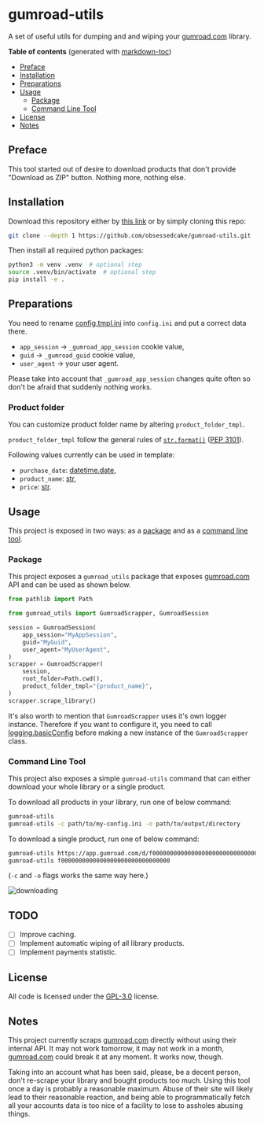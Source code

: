 # gumroad-utils

A set of useful utils for dumping and and wiping your [gumroad.com](gumroad.com) library.

**Table of contents** (generated with [markdown-toc](http://ecotrust-canada.github.io/markdown-toc/))

- [Preface](#preface)
- [Installation](#installation)
- [Preparations](#preparations)
- [Usage](#usage)
  - [Package](#package)
  - [Command Line Tool](#command-line-tool)
- [License](#license)
- [Notes](#notes)

## Preface

This tool started out of desire to download products that don't provide "Download as ZIP" button.
Nothing more, nothing else.

## Installation

Download this repository either by [this link](archive/refs/heads/master.zip) or by simply cloning this repo:

```bash
git clone --depth 1 https://github.com/obsessedcake/gumroad-utils.git
```

Then install all required python packages:

```bash
python3 -m venv .venv  # optional step
source .venv/bin/activate  # optional step
pip install -e .
```

## Preparations

You need to rename [config.tmpl.ini](config.tmpl.ini) into `config.ini` and put a correct data there.

- `app_session` -> `_gumroad_app_session` cookie value,
- `guid` -> `_gumroad_guid` cookie value,
- `user_agent` -> your user agent.

Please take into account that `_gumroad_app_session` changes quite often so don't be afraid that suddenly nothing works.

### Product folder

You can customize product folder name by altering `product_folder_tmpl`.

`product_folder_tmpl` follow the general rules of [`str.format()`](https://docs.python.org/3/library/string.html#format-string-syntax) ([PEP 3101](https://www.python.org/dev/peps/pep-3101/)).

Following values currently can be used in template:

- `purchase_date`: [datetime.date](https://docs.python.org/3/library/datetime.html#date-objects),
- `product_name`: [str](https://docs.python.org/3/library/stdtypes.html#text-sequence-type-str),
- `price`: [str](https://docs.python.org/3/library/stdtypes.html#text-sequence-type-str).

## Usage

This project is exposed in two ways: as a [package](#package) and as a [command line tool](#command-line-tool).

### Package

This project exposes a `gumroad_utils` package that exposes [gumroad.com](gumroad.com) API and can be used as shown below.

```python
from pathlib import Path

from gumroad_utils import GumroadScrapper, GumroadSession

session = GumroadSession(
    app_session="MyAppSession",
    guid="MyGuid",
    user_agent="MyUserAgent",
)
scrapper = GumroadScrapper(
    session,
    root_folder=Path.cwd(),
    product_folder_tmpl="{product_name}",
)
scrapper.scrape_library()
```

It's also worth to mention that `GumroadScrapper` uses it's own logger instance.
Therefore if you want to configure it, you need to call [logging.basicConfig](https://docs.python.org/3/library/logging.html#logging.basicConfig) before making a new instance of the `GumroadScrapper` class.

### Command Line Tool

This project also exposes a simple `gumroad-utils` command that can either download your whole library or a single product.

To download all products in your library, run one of below command:

```bash
gumroad-utils
gumroad-utils -c path/to/my-config.ini -o path/to/output/directory
```

To download a single product, run one of below command:

```bash
gumroad-utils https://app.gumroad.com/d/f0000000000000000000000000000000
gumroad-utils f0000000000000000000000000000000
```

(`-c` and `-o` flags works the same way here.)

![downloading](.imgs/downloading.gif)

## TODO

- [ ] Improve caching.
- [ ] Implement automatic wiping of all library products.
- [ ] Implement payments statistic.

## License

All code is licensed under the [GPL-3.0](https://www.gnu.org/licenses/gpl-3.0.txt) license.

## Notes

This project currently scraps [gumroad.com](gumroad.com) directly without using their internal API.
It may not work tomorrow, it may not work in a month, [gumroad.com](gumroad.com) could break it at any moment.
It works now, though.

Taking into an account what has been said, please, be a decent person, don't re-scrape your library and bought products too much.
Using this tool once a day is probably a reasonable maximum.
Abuse of their site will likely lead to their reasonable reaction, and being able to programmatically fetch all your accounts data is too nice of a facility to lose to assholes abusing things.

